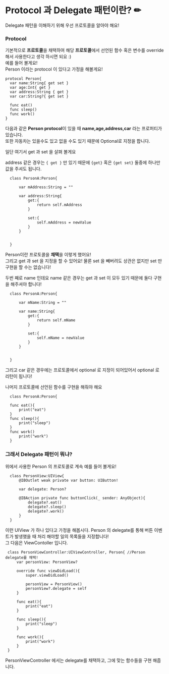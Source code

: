 # Protocol 과 Delegate 패턴이란? ✏

Delegate 패턴을 이해하기 위해 우선 프로토콜을 알아야 해요!

### Protocol
기본적으로 **프로토콜**을 채택하여 해당 **프로토콜**에서 선언된 함수 혹은 변수를 override 해서 사용한다고 생각 하시면 되요 :)   
예를 들어 볼게요!   
Person 이라는 protocol 이 있다고 가정을 해볼게요!   
  ```
  protocol Person{
	var name:String{ get set }
	var age:Int{ get }
	var address:String { get }
	var car:String?{ get set }
	
	func eat()
	func sleep()
	func work()
  }
  ```   
  
다음과 같은 **Person protocol**이 있을 때 **name,age,address,car** 라는 프로퍼티가 있습니다.   
또한 자동차는 있을수도 있고 없을 수도 있기 때문에 Optional로 지정을 합니다.   

일단 여기서 get 과 set 을 살펴 볼게요

address 같은 경우는 ```{ get }``` 만 있기 때문에   ``` {get} ``` 혹은   ``` {get set} ``` 둘중에 하나만 값을 주셔도 됩니다.   
  ```
	class PersonA:Person{
	
		var mAddress:String = ""
		
		var address:String{
			get:{
				return self.mAddress
			}
		
			set:{
				self.mAddress = newValue
			}
		}
		
	
	}
  ```   

Person이란 프로토콜을 **채택**을 이렇게 했어요!   
그리고 get 과 set 을 지정을 할 수 있어요! 물론 set 을 빼버려도 상관은 없지만 set 만 구현을 할 수는 없습니다!   

두번 째로 name 인데요 name 같은 경우는 get 과 set 이 모두 있기 때문에 둘다 구현을 해주셔야 합니다!   
  ```
	class PersonA:Person{
	
		var mName:String = ""
		
		var name:String{
			get:{
				return self.mName
			}
		
			set:{
				self.mName = newValue
			}
		}
		
	
	}
  ```   

그리고 car 같은 경우에는 프로토콜에서 optional 로 지정이 되어있어서 optional 로 리턴이 됩니다!   

나머지 프로토콜에 선언된 함수를 구현을 해줘야 해요   

  ```
	class PersonA:Person{
		
	func eat(){
		print("eat")
	}
	func sleep(){
		print("sleep")
	}
	func work()
		print("work")
	}
  ```   
  
### 그래서 Delegate 패턴이 뭐냐?
위에서 사용한 Person 의 프로토콜로 계속 예를 들어 볼게요!   

  ```
	class PersonView:UIView{
		@IBOutlet weak private var button: UIButton!
    
		var delegate: Person?
    
		@IBAction private func buttonClick(_ sender: AnyObject){
			delegate?.eat()
			delegate?.sleep()
			delegate?.work()
		}
	}
  ```   
 이런 UIView 가 하나 있다고 가정을 해봅시다. Person 의 delegate를 통해 버튼 이벤트가 발생했을 때 처리 해야할 일의 목록들을 지정합니다!   
 그 다음은 ViewContoller 입니다.   
 
   ```
	class PersonViewController:UIViewController, Person{ //Person delegate를 채택!
		var personView: PersonView?
    
		override func viewDidLoad(){
			super.viewDidLoad()
    
			personView = PersonView()
			personView?.delegate = self
		}
    
		func eat(){
			print("eat")
		}
    
		func sleep(){
			print("sleep")
		}
		
		func work(){
			print("work")
		}
	}
  ```   
PersonViewController 에서는 delegate를 채택하고, 그에 맞는 함수들을 구현 해줍니다.
 